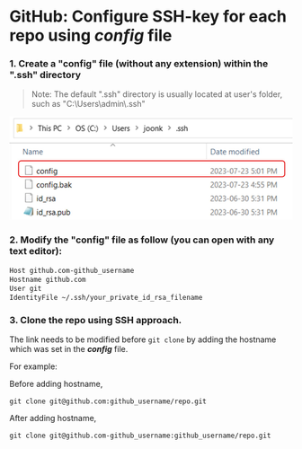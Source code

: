 # GitHub: Configure SSH-key for each repo using ***config*** file

### 1. Create a "config" file (without any extension) within the ".ssh" directory

> Note: The default ".ssh" directory is usually located at user's folder, such as "C:\\Users\\admin\\.ssh"

![Create a config file without any extension](images/paste-2.png)

### 2. Modify the "config" file as follow (you can open with any text editor):

```         
Host github.com-github_username
Hostname github.com
User git 
IdentityFile ~/.ssh/your_private_id_rsa_filename
```

### 3. Clone the repo using SSH approach.

The link needs to be modified before `git clone` by adding the hostname which was set in the ***config*** file.

For example:

Before adding hostname,

```         
git clone git@github.com:github_username/repo.git
```

After adding hostname,

```         
git clone git@github.com-github_username:github_username/repo.git
```